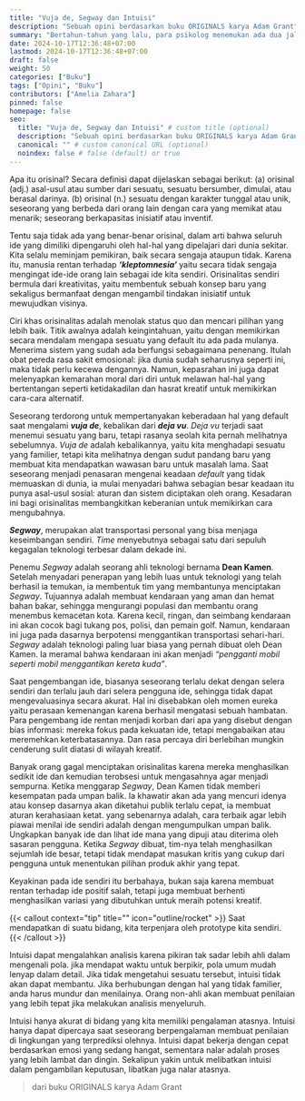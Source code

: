 ```yaml
---
title: "Vuja de, Segway dan Intuisi"
description: "Sebuah opini berdasarkan buku ORIGINALS karya Adam Grant"
summary: "Bertahun-tahun yang lalu, para psikolog menemukan ada dua jalan menuju keberhasilan yaitu: konformitas dan orisinalitas. Konformitas adalah mengikuti orang kebanyakan di jalur konvensional dan menjaga status quo (keadaan sebagaimana adanya). Sedangkan orisinalitas merupakan memilih jalur yang lebih jarang dilalui, tetapi akhirnya menjadikan segala sesuatu menjadi lebih baik."
date: 2024-10-17T12:36:48+07:00
lastmod: 2024-10-17T12:36:48+07:00
draft: false
weight: 50
categories: ["Buku"]
tags: ["Opini", "Buku"]
contributors: ["Amelia Zahara"]
pinned: false
homepage: false
seo:
  title: "Vuja de, Segway dan Intuisi" # custom title (optional)
  description: "Sebuah opini berdasarkan buku ORIGINALS karya Adam Grant" # custom description (recommended)
  canonical: "" # custom canonical URL (optional)
  noindex: false # false (default) or true
---
```

Apa itu orisinal? Secara definisi dapat dijelaskan sebagai berikut: (a) orisinal (adj.) asal-usul atau sumber dari sesuatu, sesuatu bersumber, dimulai, atau berasal darinya. (b) orisinal (n.) sesuatu dengan karakter tunggal atau unik, seseorang yang berbeda dari orang lain dengan cara yang memikat atau menarik; seseorang berkapasitas inisiatif atau inventif.

Tentu saja tidak ada yang benar-benar orisinal, dalam arti bahwa seluruh ide yang dimiliki dipengaruhi oleh hal-hal yang dipelajari dari dunia sekitar. Kita selalu meminjam pemikiran, baik secara sengaja ataupun tidak. Karena itu, manusia rentan terhadap ***‘kleptomnesia‘*** yaitu secara tidak sengaja mengingat ide-ide orang lain sebagai ide kita sendiri. Orisinalitas sendiri bermula dari kreativitas, yaitu membentuk sebuah konsep baru yang sekaligus bermanfaat dengan mengambil tindakan inisiatif untuk mewujudkan visinya.

Ciri khas orisinalitas adalah menolak status quo dan mencari pilihan yang lebih baik. Titik awalnya adalah keingintahuan, yaitu dengan memikirkan secara mendalam mengapa sesuatu yang default itu ada pada mulanya. Menerima sistem yang sudah ada berfungsi sebagaimana penenang. Itulah obat pereda rasa sakit emosional: jika dunia sudah seharusnya seperti ini, maka tidak perlu kecewa dengannya. Namun, kepasrahan ini juga dapat melenyapkan kemarahan moral dari diri untuk melawan hal-hal yang bertentangan seperti ketidakadilan dan hasrat kreatif untuk memikirkan cara-cara alternatif.

Seseorang terdorong untuk mempertanyakan keberadaan hal yang default saat mengalami ***vuja de***, kebalikan dari ***deja vu***. *Deja vu* terjadi saat menemui sesuatu yang baru, tetapi rasanya seolah kita pernah melihatnya sebelumnya. *Vuja de* adalah kebalikannya, yaitu kita menghadapi sesuatu yang familier, tetapi kita melihatnya dengan sudut pandang baru yang membuat kita mendapatkan wawasan baru untuk masalah lama. Saat seseorang menjadi penasaran mengenai keadaan *default* yang tidak memuaskan di dunia, ia mulai menyadari bahwa sebagian besar keadaan itu punya asal-usul sosial: aturan dan sistem diciptakan oleh orang. Kesadaran ini bagi orisinalitas membangkitkan keberanian untuk memikirkan cara mengubahnya.

***Segway***, merupakan alat transportasi personal yang bisa menjaga keseimbangan sendiri. *Time* menyebutnya sebagai satu dari sepuluh kegagalan teknologi terbesar dalam dekade ini.

Penemu *Segway* adalah seorang ahli teknologi bernama **Dean Kamen**. Setelah menyadari penerapan yang lebih luas untuk teknologi yang telah berhasil ia temukan, ia membentuk tim yang membantunya menciptakan *Segway*. Tujuannya adalah membuat kendaraan yang aman dan hemat bahan bakar, sehingga mengurangi populasi dan membantu orang menembus kemacetan kota. Karena kecil, ringan, dan seimbang kendaraan ini akan cocok bagi tukang pos, polisi, dan pemain golf. Namun, kendaraan ini juga pada dasarnya berpotensi menggantikan transportasi sehari-hari. *Segway* adalah teknologi paling luar biasa yang pernah dibuat oleh Dean Kamen. Ia meramal bahwa kendaraan ini akan menjadi *“pengganti mobil seperti mobil menggantikan kereta kuda”*.

Saat pengembangan ide, biasanya seseorang terlalu dekat dengan selera sendiri dan terlalu jauh dari selera pengguna ide, sehingga tidak dapat mengevaluasinya secara akurat. Hal ini disebabkan oleh momen eureka yaitu perasaan kemenangan karena berhasil mengatasi sebuah hambatan. Para pengembang ide rentan menjadi korban dari apa yang disebut dengan bias informasi: mereka fokus pada kekuatan ide, tetapi mengabaikan atau meremehkan keterbatasannya. Dan rasa percaya diri berlebihan mungkin cenderung sulit diatasi di wilayah kreatif.

Banyak orang gagal menciptakan orisinalitas karena mereka menghasilkan sedikit ide dan kemudian terobsesi untuk mengasahnya agar menjadi sempurna. Ketika menggarap *Segway*, Dean Kamen tidak memberi kesempatan pada umpan balik. Ia khawatir akan ada yang mencuri idenya atau konsep dasarnya akan diketahui publik terlalu cepat, ia membuat aturan kerahasiaan ketat. yang sebenarnya adalah, cara terbaik agar lebih piawai menilai ide sendiri adalah dengan mengumpulkan umpan balik. Ungkapkan banyak ide dan lihat ide mana yang dipuji atau diterima oleh sasaran pengguna. Ketika *Segway* dibuat, tim-nya telah menghasilkan sejumlah ide besar, tetapi tidak mendapat masukan kritis yang cukup dari pengguna untuk menentukan pilihan produk akhir yang tepat.

Keyakinan pada ide sendiri itu berbahaya, bukan saja karena membuat rentan terhadap ide positif salah, tetapi juga membuat berhenti menghasilkan variasi yang dibutuhkan untuk meraih potensi kreatif.

{{< callout context="tip" title="" icon="outline/rocket" >}}
Saat mendapatkan di suatu bidang, kita terpenjara oleh prototype kita sendiri.
{{< /callout >}}

Intuisi dapat mengalahkan analisis karena pikiran tak sadar lebih ahli dalam mengenali pola. jika mendapat waktu untuk berpikir, pola umum mudah lenyap dalam detail. Jika tidak mengetahui sesuatu tersebut, intuisi tidak akan dapat membantu. Jika berhubungan dengan hal yang tidak familier, anda harus mundur dan menilainya. Orang non-ahli akan membuat penilaian yang lebih tepat jika melakukan analisis menyeluruh.

Intuisi hanya akurat di bidang yang kita memiliki pengalaman atasnya. Intuisi hanya dapat dipercaya saat seseorang berpengalaman membuat penilaian di lingkungan yang terprediksi olehnya. Intuisi dapat bekerja dengan cepat berdasarkan emosi yang sedang hangat, sementara nalar adalah proses yang lebih lambat dan dingin. Sekalipun yakin untuk melibatkan intuisi dalam pengambilan keputusan, libatkan juga nalar atasnya.

> dari buku ORIGINALS karya Adam Grant
